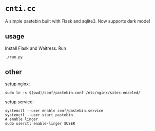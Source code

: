 # `cnti.cc`

A simple pastebin built with Flask and sqlite3. Now supports dark mode!

## usage

Install Flask and Waitress. Run

```
./run.py
```

## other

setup nginx:
```
sudo ln -s $(pwd)/conf/pastebin.conf /etc/nginx/sites-enabled/
```

setup service:
```
systemctl --user enable conf/pastebin.service
systemctl --user start pastebin
# enable linger
sudo userctl enable-linger $USER
```